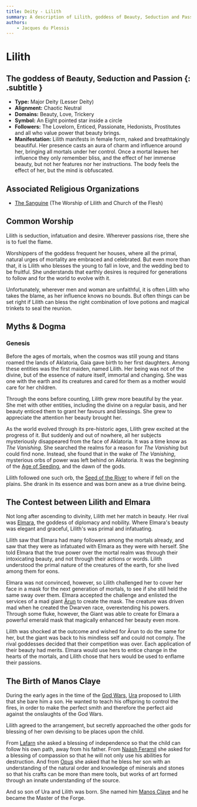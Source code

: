 ```yaml
---
title: Deity - Lilith
summary: A description of Lilith, goddess of Beauty, Seduction and Passion.
authors:
    - Jacques du Plessis
---
```

# Lilith
## The goddess of Beauty, Seduction and Passion {: .subtitle }

* **Type:** Major Deity (Lesser Deity)
* **Alignment:** Chaotic Neutral
* **Domains:** Beauty, Love, Trickery
* **Symbol:** An Eight pointed star inside a circle
* **Followers:** The Lovelorn, Enticed, Passionate, Hedonists, Prostitutes and all who value power that beauty brings.
* **Manifestation:**  Lilith manifests in female form, naked and breathtakingly beautiful.  Her presence casts an aura of charm and influence around her, bringing all mortals under her control. Once a mortal leaves her influence they only remember bliss, and the effect of her immense beauty, but not her features nor her instructions. The body feels the effect of her, but the mind is obfuscated.

## Associated Religious Organizations
* [The Sanguine](/religion/organizations/sanguine) (The Worship of Lilith and Church of the Flesh)

## Common Worship
Lilith is seduction, infatuation and desire.  Wherever passions rise, there she is to fuel the flame.

Worshippers of the goddess frequent her houses, where all the primal, natural urges of mortality are embraced and celebrated.  But even more than that, it is Lilith who blesses the young to fall in love, and the wedding bed to be fruitful.  She understands that earthly desires is required for generations to follow and for the world to evolve with it.

Unfortunately, wherever men and woman are unfaithful, it is often Lilith who takes the blame, as her influence knows no bounds.  But often things can be set right if Lilith can bless the right combination of love potions and magical trinkets to seal the reunion.

## Myths & Dogma
### Genesis
Before the ages of mortals, when the cosmos was still young and titans roamed the lands of Aklatoria, Gaia gave birth to her first daughters.  Among these entities was the first maiden, named Lilith. Her being was not of the divine, but of the essence of nature itself, immortal and changing.  She was one with the earth and its creatures and cared for them as a mother would care for her children.

Through the eons before counting, Lilith grew more beautiful by the year.  She met with other entities, including the divine on a regular basis, and her beauty enticed them to grant her favours and blessings.  She grew to appreciate the attention her beauty brought her.

As the world evolved through its pre-historic ages, Lilith grew excited at the progress of it. But suddenly and out of nowhere, all her subjects mysteriously disappeared from the face of Aklatoria.  It was a time know as _The Vanishing_. She searched the realms for a reason for _The Vanishing_ but could find none.  Instead, she found that in the wake of _The Vanishing_, mysterious orbs of power was left behind on Aklatoria. It was the beginning of the [Age of Seeding](/history/ages/age_of_seeding), and the dawn of the gods.

Lilith followed one such orb, the [Seed of the River](/history/myths/seeds_of_life#the-seed-of-the-river) to where if fell on the plains.  She drank in its essence and was born anew as a true divine being.

## The Contest between Lilith and Elmara
Not long after ascending to divinity, Lilith met her match in beauty.  Her rival was [Elmara](/religion/deities/elmara), the goddess of diplomacy and nobility.  Where Elmara's beauty was elegant and graceful, Lilith's was primal and infatuating.

Lilith saw that Elmara had many followers among the mortals already, and saw that they were as infatuated with Elmara as they were with herself.  She told Elmara that the true power over the mortal realm was through their intoxicating beauty, and not through their actions or words.  Lilith understood the primal nature of the creatures of the earth, for she lived among them for eons.

Elmara was not convinced, however, so Lilith challenged her to cover her face in a mask for the next generation of mortals, to see if she still held the same sway over them.  Elmara accepted the challenge and enlisted the services of a mad giant [Ärun](/history/myths/creation_dwarves) to create the mask. The creature was driven mad when he created the Dwarven race, overextending his powers.  Through some fluke, however, the Giant was able to create for Elmara a powerful emerald mask that magically enhanced her beauty even more.

Lilith was shocked at the outcome and wished for Ärun to do the same for her, but the giant was back to his mindless self and could not comply. The rival goddesses decided that their competition was over.  Each application of their beauty had merits.  Elmara would use hers to entice change in the hearts of the mortals, and Lilith chose that hers would be used to enflame their passions.

## The Birth of Manos Claye
During the early ages in the time of the [God Wars](/history/ages/times_of_turmoil#the-god-ears), [Ura](/religion/deities/ura) proposed to Lilith that she bare him a son.  He wanted to teach his offspring to control the fires, in order to make the perfect smith and therefore the perfect aid against the onslaughts of the God Wars.

Lilith agreed to the arrangement, but secretly approached the other gods for blessing of her own devising to be places upon the child.

From [Lafarn](/religion/deities/lafarn) she asked a blessing of independence so that the child can follow his own path, away from his father. From [Naásh Feramil](/religion/deities/naash_feramil)  she asked for a blessing of compassion so that he will not only use his abilities for destruction.  And from [Opus](/religion/deities/opus) she asked that he bless her son with an understanding of the natural order and knowledge of minerals and stones so that his crafts can be more than mere tools, but works of art formed through an innate understanding of the source.

And so son of Ura and Lilith was born.  She named him [Manos Claye](/religion/deities/manos_claye) and he became the Master of the Forge.